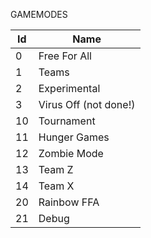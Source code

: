 GAMEMODES

Id   | Name
-----|--------------
0    | Free For All
1    | Teams
2    | Experimental
3    | Virus Off (not done!)
10   | Tournament
11   | Hunger Games
12   | Zombie Mode
13   | Team Z
14   | Team X
20   | Rainbow FFA
21   | Debug